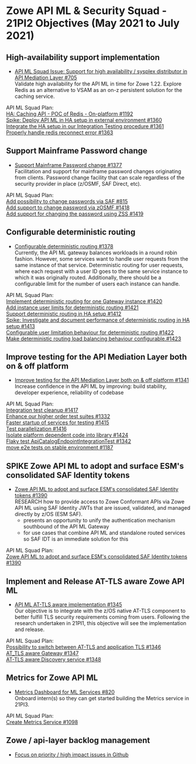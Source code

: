# Zowe API ML & Security Squad - 21PI2 Objectives (May 2021 to July 2021)


## High-availability support implementation

* [API ML Squad Issue: Support for high availability / sysplex distributor in API Mediation Layer #705](https://github.com/zowe/api-layer/issues/705)  
Validate high availability for the API ML in time for Zowe 1.22. Explore Redis as an alternative to VSAM as an on-z persistent solution for the caching service.

API ML Squad Plan:  
[HA: Caching API - POC of Redis - On-platform #1192](https://github.com/zowe/api-layer/issues/1192)  
[Spike: Deploy API ML in HA setup in external environment #1360](https://github.com/zowe/api-layer/issues/1360)  
[Integrate the HA setup in our Integration Testing procedure #1361](https://github.com/zowe/api-layer/issues/1361)  
[Properly handle redis reconnect error #1363](https://github.com/zowe/api-layer/issues/1363)  
  
  
## Support Mainframe Password change

* [Support Mainframe Password change #1377](https://github.com/zowe/api-layer/issues/1377)  
Facilitation and support for mainframe password changes originating from clients. Password change facility that can scale regardless of the security provider in place (z/OSMF, SAF Direct, etc).  

API ML Squad Plan:  
[Add possibility to change passwords via SAF #815](https://github.com/zowe/api-layer/issues/815)  
[Add support to change password via zOSMF #1418](https://github.com/zowe/api-layer/issues/1418)  
[Add support for changing the password using ZSS #1419](https://github.com/zowe/api-layer/issues/1419)

  
## Configurable deterministic routing

* [Configurable deterministic routing #1378](https://github.com/zowe/api-layer/issues/1378)  
Currently, the API ML gateway balances workloads in a round robin fashion. However, some services want to handle user requests from the same instance of that service. Deterministic routing for user requests, where each request with a user ID goes to the same service instance to which it was originally routed. Additionally, there should be a configurable limit for the number of users each instance can handle.

API ML Squad Plan:  
[Implement deterministic routing for one Gateway instance #1420](https://github.com/zowe/api-layer/issues/1420)  
[Add instance user limits for deterministic routing #1421](https://github.com/zowe/api-layer/issues/1421)  
[Support deterministic routing in HA setup #1412](https://github.com/zowe/api-layer/issues/1412)  
[Spike: Investigate and document performance of deterministic routing in HA setup #1413](https://github.com/zowe/api-layer/issues/1413)  
[Configurable user limitation behaviour for deterministic routing #1422](https://github.com/zowe/api-layer/issues/1422)  
[Make deterministic routing load balancing behaviour configurable.#1423](https://github.com/zowe/api-layer/issues/1423)


## Improve testing for the API Mediation Layer both on & off platform

* [Improve testing for the API Mediation Layer both on & off platform #1341](https://github.com/zowe/api-layer/issues/1341)  
Increase confidence in the API ML by improving: build stability, developer experience, reliability of codebase  

API ML Squad Plan:  
[Integration test cleanup #1417](https://github.com/zowe/api-layer/issues/1417)  
[Enhance our higher order test suites #1332](https://github.com/zowe/api-layer/issues/1332)  
[Faster startup of services for testing #1415](https://github.com/zowe/api-layer/issues/1415)  
[Test parallelization #1416](https://github.com/zowe/api-layer/issues/1416)  
[Isolate platform dependent code into library #1424](https://github.com/zowe/api-layer/issues/1424)  
[Flaky test ApiCatalogEndpointIntegrationTest #1342](https://github.com/zowe/api-layer/issues/1342)  
[move e2e tests on stable environment #1187](https://github.com/zowe/api-layer/issues/1187)  


## SPIKE Zowe API ML to adopt and surface ESM's consolidated SAF Identity tokens

* [Zowe API ML to adopt and surface ESM's consolidated SAF Identity tokens #1390](https://github.com/zowe/api-layer/issues/1390)  
RESEARCH how to provide access to Zowe Conformant APIs via Zowe API ML using SAF Identity JWTs that are issued, validated, and managed directly by z/OS (ESM SAF).  
  - presents an opportunity to unify the authentication mechanism southbound of the API ML Gateway  
  - for use cases that combine API ML and standalone routed services so SAF IDT is an immediate solution for this 

API ML Squad Plan:  
[Zowe API ML to adopt and surface ESM's consolidated SAF Identity tokens #1390](https://github.com/zowe/api-layer/issues/1390)  


## Implement and Release AT-TLS aware Zowe API ML

* [API ML AT-TLS aware implementation #1345](https://github.com/zowe/api-layer/issues/1345)  
Our objective is to integrate with the z/OS native AT-TLS component to better fulfill TLS security requirements coming from users. Following the research undertaken in 21PI1, this objective will see the implementation and release.  

API ML Squad Plan:  
[Possibility to switch between AT-TLS and application TLS #1346](https://github.com/zowe/api-layer/issues/1346)  
[AT_TLS aware Gateway #1347](https://github.com/zowe/api-layer/issues/1347)  
[AT-TLS aware Discovery service #1348](https://github.com/zowe/api-layer/issues/1348)  


## Metrics for Zowe API ML

* [Metrics Dashboard for ML Services #820](https://github.com/zowe/api-layer/issues/820)  
Onboard intern(s) so they can get started building the Metrics service in 21PI3.  

API ML Squad Plan:  
[Create Metrics Service #1098](https://github.com/zowe/api-layer/issues/1098)  


## Zowe / api-layer backlog management

* [Focus on priority / high impact issues in Github](https://github.com/zowe/api-layer/labels/21PI2)
